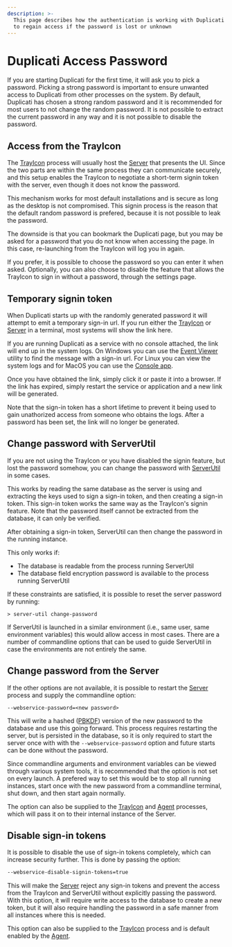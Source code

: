 ```yaml
---
description: >-
  This page describes how the authentication is working with Duplicati and how
  to regain access if the password is lost or unknown
---
```


# Duplicati Access Password

If you are starting Duplicati for the first time, it will ask you to pick a password. Picking a strong password is important to ensure unwanted access to Duplicati from other processes on the system. By default, Duplicati has chosen a strong random password and it is recommended for most users to not change the random password. It is not possible to extract the current password in any way and it is not possible to disable the password.

## Access from the TrayIcon

The [TrayIcon](../duplicati-programs/trayicon.md) process will usually host the [Server](../duplicati-programs/server.md) that presents the UI. Since the two parts are within the same process they can communicate securely, and this setup enables the TrayIcon to negotiate a short-term signin token with the server, even though it does not know the password.

This mechanism works for most default installations and is secure as long as the desktop is not compromised. This signin process is the reason that the default random password is prefered, because it is not possible to leak the password.

The downside is that you can bookmark the Duplicati page, but you may be asked for a password that you do not know when accessing the page. In this case, re-launching from the TrayIcon will log you in again.

If you prefer, it is possible to choose the password so you can enter it when asked. Optionally, you can also choose to disable the feature that allows the TrayIcon to sign in without a password, through the settings page.

## Temporary signin token

When Duplicati starts up with the randomly generated password it will attempt to emit a temporary sign-in url. If you run either the [TrayIcon](../duplicati-programs/trayicon.md) or [Server](../duplicati-programs/server.md) in a terminal, most systems will show the link here.

If you are running Duplicati as a service with no console attached, the link will end up in the system logs. On Windows you can use the [Event Viewer](https://learn.microsoft.com/en-us/shows/inside/event-viewer) utility to find the message with a sign-in url. For Linux you can view the system logs and for MacOS you can use the [Console app](https://support.apple.com/lt-lt/guide/console/welcome/mac).

Once you have obtained the link, simply click it or paste it into a browser. If the link has expired, simply restart the service or application and a new link will be generated.

Note that the sign-in token has a short lifetime to prevent it being used to gain unathorized access from someone who obtains the logs. After a password has been set, the link will no longer be generated.&#x20;

## Change password with ServerUtil

If you are not using the TrayIcon or you have disabled the signin feature, but lost the password somehow, you can change the password with [ServerUtil](../duplicati-programs/command-line-interface-cli-1/serverutil.md) in some cases.

This works by reading the same database as the server is using and extracting the keys used to sign a sign-in token, and then creating a sign-in token. This sign-in token works the same way as the TrayIcon's signin feature. Note that the password itself cannot be extracted from the database, it can only be verified.

After obtaining a sign-in token, ServerUtil can then change the password in the running instance.

This only works if:

* The database is readable from the process running ServerUtil
* The database field encryption password is available to the process running ServerUtil

If these constraints are satisfied, it is possible to reset the server password by running:

```shell
> server-util change-password
```

If ServerUtil is launched in a similar environment (i.e., same user, same environment variables) this would allow access in most cases. There are a number of commandline options that can be used to guide ServerUtil in case the environments are not entirely the same.

## Change password from the Server

If the other options are not available, it is possible to restart the [Server](../duplicati-programs/server.md) process and supply the commandline option:

```
--webservice-password=<new password>
```

This will write a hashed ([PBKDF](https://en.wikipedia.org/wiki/PBKDF2)) version of the new password to the database and use this going forward. This process requires restarting the server, but is persisted in the database, so it is only required to start the server once with with the `--webservice-password` option and future starts can be done without the password.&#x20;

Since commandline arguments and environment variables can be viewed through various system tools, it is recommended that the option is not set on every launch. A prefered way to set this would be to stop all running instances, start once with the new password from a commandline terminal, shut down, and then start again normally.

The option can also be supplied to the [TrayIcon](../duplicati-programs/trayicon.md) and [Agent](../duplicati-programs/agent.md) processes, which will pass it on to their internal instance of the Server.

## Disable sign-in tokens

It is possible to disable the use of sign-in tokens completely, which can increase security further. This is done by passing the option:

```sh
--webservice-disable-signin-tokens=true
```

This will make the [Server](../duplicati-programs/server.md) reject any sign-in tokens and prevent the access from the TrayIcon and ServerUtil without explicitly passing the password. With this option, it will require write access to the database to create a new token, but it will also require handling the password in a safe manner from all instances where this is needed.&#x20;

This option can also be supplied to the [TrayIcon](../duplicati-programs/trayicon.md) process and is default enabled by the [Agent](../duplicati-programs/agent.md).
